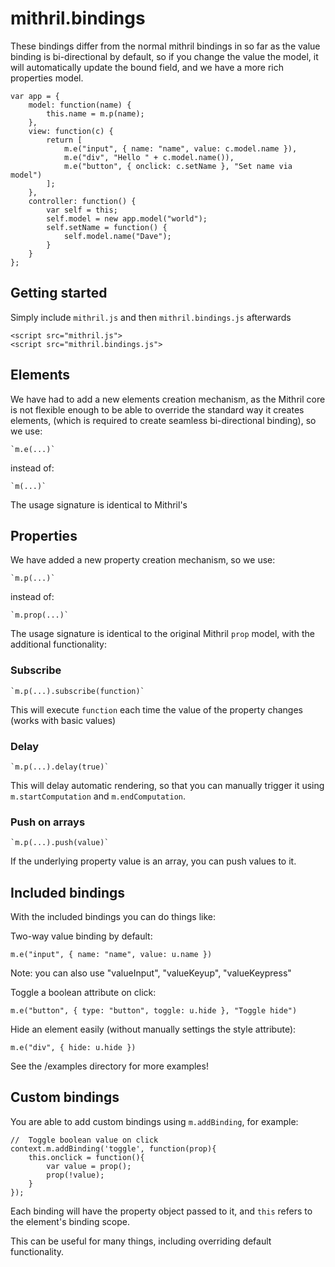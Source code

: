 # mithril.bindings

These bindings differ from the normal mithril bindings in so far as the value binding is bi-directional by default, so if you change the value the model, it will automatically update the bound field, and we have a more rich properties model.

    var app = {
        model: function(name) {
            this.name = m.p(name);
        },
        view: function(c) {
            return [
                m.e("input", { name: "name", value: c.model.name }),
                m.e("div", "Hello " + c.model.name()),
                m.e("button", { onclick: c.setName }, "Set name via model")
            ];
        },
        controller: function() {
            var self = this;
            self.model = new app.model("world");
            self.setName = function() {
                self.model.name("Dave");
            }
        }
    };


## Getting started

Simply include `mithril.js` and then `mithril.bindings.js` afterwards

    <script src="mithril.js">
    <script src="mithril.bindings.js">


## Elements

We have had to add a new elements creation mechanism, as the Mithril core is not flexible enough to be able to override the standard way it creates elements, (which is required to create seamless bi-directional binding), so we use:

    `m.e(...)`

instead of:

    `m(...)`

The usage signature is identical to Mithril's


## Properties

We have added a new property creation mechanism, so we use:

    `m.p(...)`

instead of:

    `m.prop(...)`

The usage signature is identical to the original Mithril `prop` model, with the additional functionality:

### Subscribe

    `m.p(...).subscribe(function)`

This will execute `function` each time the value of the property changes (works with basic values)

### Delay

    `m.p(...).delay(true)`

This will delay automatic rendering, so that you can manually trigger it using `m.startComputation` and `m.endComputation`.

### Push on arrays

    `m.p(...).push(value)`

If the underlying property value is an array, you can push values to it.

## Included bindings

With the included bindings you can do things like:

Two-way value binding by default:

    m.e("input", { name: "name", value: u.name })

Note: you can also use "valueInput", "valueKeyup", "valueKeypress"

Toggle a boolean attribute on click:

    m.e("button", { type: "button", toggle: u.hide }, "Toggle hide")

Hide an element easily (without manually settings the style attribute):

    m.e("div", { hide: u.hide })

See the /examples directory for more examples!

## Custom bindings

You are able to add custom bindings using `m.addBinding`, for example:

    //  Toggle boolean value on click
    context.m.addBinding('toggle', function(prop){
        this.onclick = function(){
            var value = prop();
            prop(!value);
        }
    });

Each binding will have the property object passed to it, and `this` refers to the element's binding scope.

This can be useful for many things, including overriding default functionality.